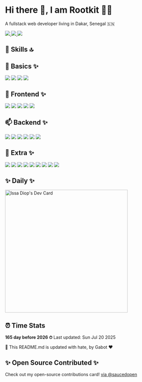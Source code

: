 
# Hi there 👋, I am Rootkit 👨‍💻

A fullstack web developer living in Dakar, Senegal 🇸🇳

<a href="https://api.whatsapp.com/send?phone=+221772352958&text=Hello%20Issa,%20I%20got%20your%20contact%20from%20your%20Github%20profile" alt="Connect on Whatsapp"> 
    <img src="https://img.shields.io/badge/WHATSAPP-%2325D366.svg?&style=for-the-badge&logo=whatsapp&logoColor=white" /> 
</a>
<a href="https://www.twitter.com/Rootkit221" alt="Follow Me on Twitter"> 
    <img src="https://img.shields.io/badge/twitter-%231DA1F2.svg?&style=for-the-badge&logo=twitter&logoColor=white" />
</a>
<a href="https://www.linkedin.com/in/issa-diop-94kimd08" alt="Connect on LinkedIn"> 
  <img src="https://img.shields.io/badge/linkedin-%230077B5.svg?&style=for-the-badge&logo=linkedin&logoColor=white" />
</a>

## 🚀 Skills 🔝

## 🌱 Basics ✨

<img src="https://img.shields.io/badge/html-%23E34F26.svg?&style=for-the-badge&logo=html5&logoColor=white" /> <img src="https://img.shields.io/badge/css-1572B6?style=for-the-badge&logo=css3&logoColor=white" /> <img src="https://img.shields.io/badge/javascript-%23F7DF1E.svg?&style=for-the-badge&logo=javascript&logoColor=white" /> <img src="https://img.shields.io/badge/typescript-3178C6?style=for-the-badge&logo=typescript&logoColor=white" />

## 👀 Frontend ✨

<img src="https://img.shields.io/badge/react.js-%2361DAFB.svg?&style=for-the-badge&logo=react&logoColor=white" /> <img src="https://img.shields.io/badge/next.js-%23000000.svg?&style=for-the-badge&logo=nextdotjs&logoColor=white" /> <img src="https://img.shields.io/badge/React_Native-20232A?style=for-the-badge&logo=react&logoColor=61DAFB" /> <img src="https://img.shields.io/badge/bootstrap-7952B3?style=for-the-badge&logo=bootstrap&logoColor=white" /> <img src="https://img.shields.io/badge/tailwind-06B6D4?style=for-the-badge&logo=tailwindcss&logoColor=white" />

## 📫 Backend ✨

<img src="https://img.shields.io/badge/python-%233776AB.svg?&style=for-the-badge&logo=python&logoColor=white" /> <img src="https://img.shields.io/badge/Django-092E20?style=for-the-badge&logo=django&logoColor=white" /> <img src="https://img.shields.io/badge/node.js-%23339933.svg?&style=for-the-badge&logo=nodedotjs&logoColor=white" /> <img src="https://img.shields.io/badge/express.js-000000?style=for-the-badge&logo=express&logoColor=white" /> <img src="https://img.shields.io/badge/mongodb-47A248?style=for-the-badge&logo=mongodb&logoColor=white" /> <img src="https://img.shields.io/badge/postgresql-4169E1?style=for-the-badge&logo=postgresql&logoColor=white" />

## 💞️ Extra ✨

<img src="https://img.shields.io/badge/npm-CB3837?style=for-the-badge&logo=npm&logoColor=white" /> <img src="https://img.shields.io/badge/yarn-2C8EBB?style=for-the-badge&logo=yarn&logoColor=white" /> <img src="https://img.shields.io/badge/git-F05032?style=for-the-badge&logo=git&logoColor=white" /> <img src="https://img.shields.io/badge/github-181717?style=for-the-badge&logo=github&logoColor=white" /> <img src="https://img.shields.io/badge/gitlab-FC6D26?style=for-the-badge&logo=gitlab&logoColor=white" /> <img src="https://img.shields.io/badge/linux-FCC624?style=for-the-badge&logo=linux&logoColor=white" /> <img src="https://img.shields.io/badge/nginx-009639?style=for-the-badge&logo=nginx&logoColor=white" /> <img src="https://img.shields.io/badge/postman-FF6C37?style=for-the-badge&logo=postman&logoColor=white" /> <img src="https://img.shields.io/badge/docker-2496ED?style=for-the-badge&logo=docker&logoColor=white" />

## ✨ Daily ✨
<a href="https://app.daily.dev/Rootkit"><img src="https://api.daily.dev/devcards/578d976dfd864ffca8fcf3b9dd1a0f24.png?r=btn" width="400" alt="Issa Diop's Dev Card"/></a>

## ⏰ Time Stats
**165 day before 2026 ⏱**
Last updated: Sun Jul 20 2025

🤖 This README.md is updated with hate, by Gabot ❤️

## ✨ Open Source Contributed ✨
Check out my open-source contributions card! <a href="https://app.opensauced.pizza/user/issa2580/card"> via @saucedopen

<!---
issa2580/issa2580 is a ✨ special ✨ repository because its README.md (this file) appears on your GitHub profile.
You can click the Preview link to take a look at your changes.
--->
